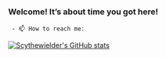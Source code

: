 ### Welcome! It’s about time you got here!
     - 📫 How to reach me: 
<!--
**Scythewielder/Scythewielder** is a ✨ _special_ ✨ repository because its `README.md` (this file) appears on your GitHub profile.

Here are some ideas to get you started:

- 🔭 I’m currently working on ...
- 🌱 I’m currently learning ...
- 👯 I’m looking to collaborate on ...
- 🤔 I’m looking for help with ...
- 💬 Ask me about ...
- 📫 How to reach me: ...
- 😄 Pronouns: ...
- ⚡ Fun fact: ...
-->



[![Scythewielder's GitHub stats](https://github-readme-stats.vercel.app/api?username=Scythewielder&count_private=true&show_icons=true&theme=radical&show_icons=true&hide=contribs,prs)](https://github.com/Scythewielder/github-readme-stats)

<!-- [![Top Langs](https://github-readme-stats.vercel.app/api/top-langs/?username=Scythewielder&layout=compact)](https://github.com/anuraghazra/github-readme-stats)  

-->




